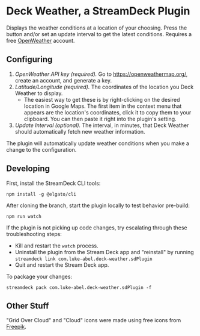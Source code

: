 # Deck Weather, a StreamDeck Plugin
Displays the weather conditions at a location of your choosing. Press the button and/or set an update interval to get the latest conditions. Requires a free [OpenWeather](https://openweathermap.org/) account.

## Configuring
1. *OpenWeather API key (required).* Go to https://openweathermap.org/, create an account, and generate a key.
2. *Latitude/Longitude (required).* The coordinates of the location you Deck Weather to display.
    - The easiest way to get these is by right-clicking on the desired location in Google Maps. The first item in the context menu that appears are the location's coordinates, click it to copy them to your clipboard. You can then paste it right into the plugin's setting.
3. *Update Interval (optional).* The interval, in minutes, that Deck Weather should automatically fetch new weather information.

The plugin will automatically update weather conditions when you make a change to the configuration.

## Developing
First, install the StreamDeck CLI tools:
```
npm install -g @elgato/cli
```

After cloning the branch, start the plugin locally to test behavior pre-build:
```
npm run watch
```

If the plugin is not picking up code changes, try escalating through these troubleshooting steps:
- Kill and restart the `watch` process.
- Uninstall the plugin from the Stream Deck app and "reinstall" by running `streamdeck link com.luke-abel.deck-weather.sdPlugin`
- Quit and restart the Stream Deck app.

To package your changes:
```
streamdeck pack com.luke-abel.deck-weather.sdPlugin -f
```

## Other Stuff
"Grid Over Cloud" and "Cloud" icons were made using free icons from [Freepik](https://www.freepik.com/).